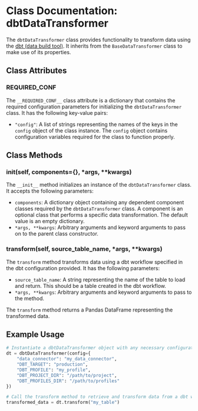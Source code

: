 # Class Documentation: dbtDataTransformer

The `dbtDataTransformer` class provides functionality to transform data using the [dbt (data build tool)](https://docs.getdbt.com/docs/introduction). It inherits from the `BaseDataTransformer` class to make use of its properties.

## Class Attributes

### __REQUIRED_CONF__

The `__REQUIRED_CONF__` class attribute is a dictionary that contains the required configuration parameters for initializing the `dbtDataTransformer` class. It has the following key-value pairs:
* `"config"`: A list of strings representing the names of the keys in the `config` object of the class instance. The `config` object contains configuration variables required for the class to function properly.


## Class Methods

### __init__(self, components={}, *args, **kwargs)

The `__init__` method initializes an instance of the `dbtDataTransformer` class. It accepts the following parameters:
* `components`: A dictionary object containing any dependent component classes required by the `dbtDataTransformer` class. A component is an optional class that performs a specific data transformation. The default value is an empty dictionary.
* `*args, **kwargs`: Arbitrary arguments and keyword arguments to pass on to the parent class constructor.

### transform(self, source_table_name, *args, **kwargs)

The `transform` method transforms data using a dbt workflow specified in the dbt configuration provided. It has the following parameters:
* `source_table_name`: A string representing the name of the table to load and return. This should be a table created in the dbt workflow.
* `*args, **kwargs`: Arbitrary arguments and keyword arguments to pass to the method.

The `transform` method returns a Pandas DataFrame representing the transformed data.

## Example Usage

```python
# Instantiate a dbtDataTransformer object with any necessary configurations
dt = dbtDataTransformer(config={
    "data_connector": "my_data_connector",
    "DBT_TARGET": "production",
    "DBT_PROFILE": "my_profile",
    "DBT_PROJECT_DIR": "/path/to/project",
    "DBT_PROFILES_DIR": "/path/to/profiles"
})

# Call the transform method to retrieve and transform data from a dbt workflow
transformed_data = dt.transform("my_table")
```